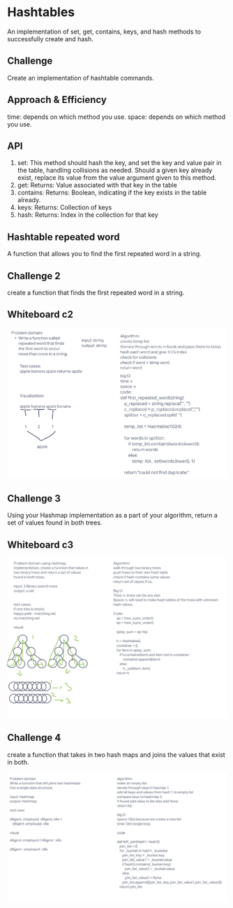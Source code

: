 # Hashtables

An implementation of set, get, contains, keys, and hash methods to successfully create and hash.

## Challenge

Create an implementation of hashtable commands.

## Approach & Efficiency

time: depends on which method you use.
space: depends on which method you use.

## API

1. set: This method should hash the key, and set the key and value pair in the table, handling collisions as needed. Should a given key already exist, replace its value from the value argument given to this method.
2. get: Returns: Value associated with that key in the table
3. contains: Returns: Boolean, indicating if the key exists in the table already.
4. keys: Returns: Collection of keys
5. hash: Returns: Index in the collection for that key

## Hashtable repeated word

A function that allows you to find the first repeated word in a string.

## Challenge 2

create a function that finds the first repeated word in a string.

## Whiteboard c2

![repeated](repeated.png)

## Challenge 3

Using your Hashmap implementation as a part of your algorithm, return a set of values found in both trees.

## Whiteboard c3

![intersect](intersect.png)

## Challenge 4

create a function that takes in two hash maps and joins the values that exist in both.

![left_join](left_join.png)
